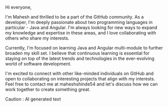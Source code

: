Hi everyone, 

I'm Mahesh and thrilled to be a part of the GitHub community. As a developer, I'm deeply passionate about two programming languages in particular - Java and Angular. I'm always looking for new ways to expand my knowledge and expertise in these areas, and I love collaborating with others who share my interests.

Currently, I'm focused on learning Java and Angular multi-module to further broaden my skill set. I believe that continuous learning is essential for staying on top of the latest trends and technologies in the ever-evolving world of software development.

I'm excited to connect with other like-minded individuals on GitHub and open to collaborating on interesting projects that align with my interests. Feel free to contact me at maheshshinde54 and let's discuss how we can work together to create something great.

Caution : AI generated text 
